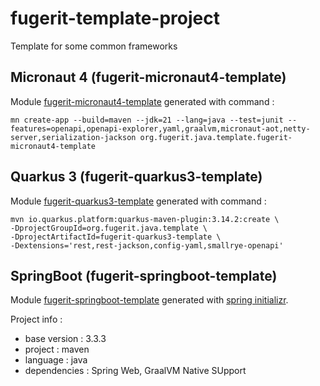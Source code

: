 # fugerit-template-project

Template for some common frameworks

## Micronaut 4 (fugerit-micronaut4-template)

Module [fugerit-micronaut4-template](fugerit-micronaut4-template/README.md) generated with command : 

```shell
mn create-app --build=maven --jdk=21 --lang=java --test=junit --features=openapi,openapi-explorer,yaml,graalvm,micronaut-aot,netty-server,serialization-jackson org.fugerit.java.template.fugerit-micronaut4-template
```

## Quarkus 3 (fugerit-quarkus3-template)

Module [fugerit-quarkus3-template](fugerit-quarkus3-template/README.md) generated with command : 

```shell
mvn io.quarkus.platform:quarkus-maven-plugin:3.14.2:create \
-DprojectGroupId=org.fugerit.java.template \
-DprojectArtifactId=fugerit-quarkus3-template \
-Dextensions='rest,rest-jackson,config-yaml,smallrye-openapi'
```

## SpringBoot (fugerit-springboot-template)

Module [fugerit-springboot-template](fugerit-springboot-template/README.md) generated with [spring initializr](https://start.spring.io/#!type=maven-project&language=java&platformVersion=3.3.3&packaging=jar&jvmVersion=21&groupId=org.fugerit.java.template&artifactId=fugerit-springboot-template&name=fugerit-springboot-template&description=Fugerit%20SpringBoot%20Template&packageName=org.fugerit.java.template.fugerit-springboot-template&dependencies=web,native).

Project info : 

- base version : 3.3.3
- project : maven
- language : java
- dependencies : Spring Web, GraalVM Native SUpport
